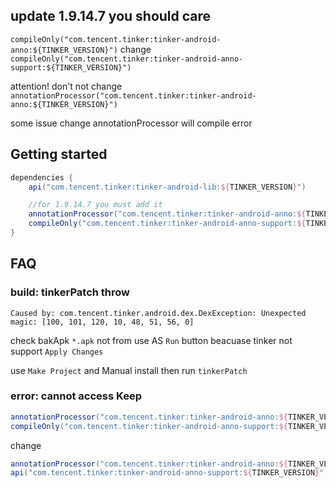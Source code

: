 ## update 1.9.14.7 you should care

`compileOnly("com.tencent.tinker:tinker-android-anno:${TINKER_VERSION}")`
change
`compileOnly("com.tencent.tinker:tinker-android-anno-support:${TINKER_VERSION}")`

attention! don't not change `annotationProcessor("com.tencent.tinker:tinker-android-anno:${TINKER_VERSION}")`

some issue change annotationProcessor will compile error

## Getting started

```groovy
dependencies {
    api("com.tencent.tinker:tinker-android-lib:${TINKER_VERSION}")

    //for 1.9.14.7 you must add it
    annotationProcessor("com.tencent.tinker:tinker-android-anno:${TINKER_VERSION}")
    compileOnly("com.tencent.tinker:tinker-android-anno-support:${TINKER_VERSION}")
}

```

## FAQ

### build: tinkerPatch throw
```
Caused by: com.tencent.tinker.android.dex.DexException: Unexpected magic: [100, 101, 120, 10, 48, 51, 56, 0]
```

check bakApk `*.apk` not from use AS `Run` button beacuase tinker not support `Apply Changes`

use `Make Project` and Manual install then run `tinkerPatch`

### error: cannot access Keep

```groovy
annotationProcessor("com.tencent.tinker:tinker-android-anno:${TINKER_VERSION}")
compileOnly("com.tencent.tinker:tinker-android-anno-support:${TINKER_VERSION}")
```

change 

```groovy
annotationProcessor("com.tencent.tinker:tinker-android-anno:${TINKER_VERSION}")
api("com.tencent.tinker:tinker-android-anno-support:${TINKER_VERSION}")
```
